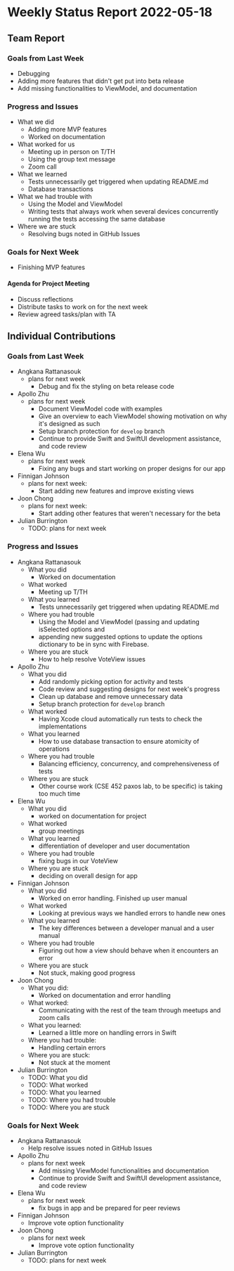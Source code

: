 # Weekly Status Report 2022-05-18

## Team Report

### Goals from Last Week

- Debugging
- Adding more features that didn't get put into beta release
- Add missing functionalities to ViewModel, and documentation

### Progress and Issues

- What we did
    - Adding more MVP features
    - Worked on documentation
- What worked for us
    - Meeting up in person on T/TH
    - Using the group text message
    - Zoom call
- What we learned
    - Tests unnecessarily get triggered when updating README.md
    - Database transactions
- What we had trouble with
    - Using the Model and ViewModel
    - Writing tests that always work when several devices concurrently running the tests accessing the same database
- Where we are stuck
    - Resolving bugs noted in GitHub Issues

### Goals for Next Week

- Finishing MVP features

#### Agenda for Project Meeting

- Discuss reflections
- Distribute tasks to work on for the next week
- Review agreed tasks/plan with TA

## Individual Contributions

### Goals from Last Week

- Angkana Rattanasouk
    - plans for next week
      - Debug and fix the styling on beta release code
- Apollo Zhu
    - plans for next week
      - Document ViewModel code with examples
      - Give an overview to each ViewModel showing motivation on why it's designed as such
      - Setup branch protection for `develop` branch
      - Continue to provide Swift and SwiftUI development assistance, and code review
- Elena Wu
    - plans for next week
      - Fixing any bugs and start working on proper designs for our app
- Finnigan Johnson
    - plans for next week:
      - Start adding new features and improve existing views
- Joon Chong
    - plans for next week:
      - Start adding other features that weren't necessary for the beta
- Julian Burrington
    - TODO: plans for next week

### Progress and Issues

- Angkana Rattanasouk
    - What you did
        - Worked on documentation
    - What worked
        - Meeting up T/TH
    - What you learned
        - Tests unnecessarily get triggered when updating README.md
    - Where you had trouble
        - Using the Model and ViewModel (passing and updating isSelected options and 
        - appending new suggested options to update the options dictionary to be in sync with Firebase.
    - Where you are stuck
        - How to help resolve VoteView issues
- Apollo Zhu
    - What you did
        - Add randomly picking option for activity and tests
        - Code review and suggesting designs for next week's progress
        - Clean up database and remove unnecessary data
        - Setup branch protection for `develop` branch
    - What worked
        - Having Xcode cloud automatically run tests to check the implementations
    - What you learned
        - How to use database transaction to ensure atomicity of operations
    - Where you had trouble
        - Balancing efficiency, concurrency, and comprehensiveness of tests
    - Where you are stuck
        - Other course work (CSE 452 paxos lab, to be specific) is taking too much time
- Elena Wu
    - What you did
         - worked on documentation for project
     - What worked
         - group meetings
     - What you learned
         - differentiation of developer and user documentation
     - Where you had trouble
         - fixing bugs in our VoteView
     - Where you are stuck
         - deciding on overall design for app
- Finnigan Johnson
    - What you did
        - Worked on error handling. Finished up user manual  
    - What worked
        - Looking at previous ways we handled errors to handle new ones
    - What you learned
        - The key differences between a developer manual and a user manual
    - Where you had trouble
        - Figuring out how a view should behave when it encounters an error
    - Where you are stuck
        - Not stuck, making good progress
- Joon Chong
    - What you did:
        - Worked on documentation and error handling
    - What worked:
        - Communicating with the rest of the team through meetups and zoom calls
    - What you learned:
        - Learned a little more on handling errors in Swift
    - Where you had trouble:
        - Handling certain errors
    - Where you are stuck:
        -  Not stuck at the moment
- Julian Burrington
    - TODO: What you did
    - TODO: What worked
    - TODO: What you learned
    - TODO: Where you had trouble
    - TODO: Where you are stuck

### Goals for Next Week

- Angkana Rattanasouk
    - Help resolve issues noted in GitHub Issues
- Apollo Zhu
    - plans for next week
        - Add missing ViewModel functionalities and documentation
        - Continue to provide Swift and SwiftUI development assistance, and code review
- Elena Wu
    - plans for next week
         - fix bugs in app and be prepared for peer reviews
- Finnigan Johnson
    - Improve vote option functionality
- Joon Chong
    - plans for next week
        -  Improve vote option functionality
- Julian Burrington
    - TODO: plans for next week
